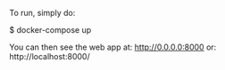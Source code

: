 To run, simply do:

$ docker-compose up

You can then see the web app at:
http://0.0.0.0:8000
or:
http://localhost:8000/


